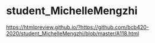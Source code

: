 # student_MichelleMengzhi

https://htmlpreview.github.io/?https://github.com/bcb420-2020/student_MichelleMengzhi/blob/master/A118.html
